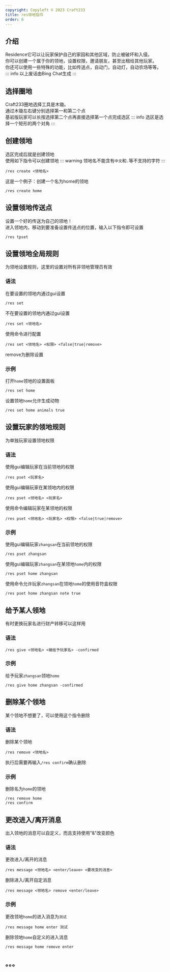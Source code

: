 ```yaml
---
copyright: Copyleft © 2023 Craft233
title: res领地指令
order: 6
---
```

## 介绍
Residence它可以让玩家保护自己的家园和其他区域，防止被破坏和入侵。  
你可以创建一个属于你的领地，设置权限，邀请朋友，甚至出租给其他玩家。  
你还可以使用一些特殊的功能，比如传送点，自动门，自动灯，自动农场等等。  
::: info
以上废话由Bing Chat生成
:::
## 选择圈地
Craft233圈地选择工具是木锄。  
通过木锄左右键分别选择第一和第二个点  
基岩版玩家可以长按选择第二个点再直接选择第一个点完成选区
::: info
选区是选择一个矩形的两个对角
:::
## 创建领地
选区完成后就是创建领地  
使用如下指令可以创建领地
::: warning
领地名不能含有<code>中文</code>和<code>.</code>等不支持的字符
:::
```
/res create <领地名>
```
这是一个例子：创建一个名为home的领地
```
/res create home
```
## 设置领地传送点
设置一个好的传送为自己的领地！  
进入领地内，移动到要准备设置传送点的位置，输入以下指令即可设置
```
/res tpset
```

## 设置领地全局规则
为领地设置规则，这里的设置对所有非领地管理员有效  
### 语法
在要设置的领地内通过gui设置
```
/res set 
```


不在要设置的领地内通过gui设置
```
/res set <领地名>
```

使用命令进行配置
```
/res set <领地名> <权限> <false|true|remove> 
```
remove为删除设置
### 示例
打开<code>home</code>领地的设置面板
```
/res set home
```


设置领地<code>home</code>允许生成动物
```
/res set home animals true
```
<!--
### 权限
::: info
权限列表由Bing Chat收集
:::
- animalkilling - 允许或禁止杀死动物。
- animals - 允许或禁止动物进入领地。
- anvil - 允许或禁止使用铁砧。
- backup - 允许或禁止备份领地数据。
- beacon - 允许或禁止使用信标。
- bed - 允许或禁止使用床。
- build - 允许或禁止放置或破坏方块。
- button - 允许或禁止按按钮。
- cake - 允许或禁止吃蛋糕。
- canimals - 允许或禁止动物在领地内繁殖。
- chat - 允许或禁止在领地内聊天。
- chest - 允许或禁止打开箱子。
- command - 允许或禁止在领地内使用命令。
- container - 允许或禁止打开容器类方块（如箱子、熔炉等）。
- creeper - 允许或禁止爆炸造成方块损坏。
- crops - 允许或禁止践踏农作物。
- day - 设置领地内的时间为白天。
- destroy - 允许或禁止破坏方块。
- diode - 允许或禁止使用红石中继器和比较器。
- door - 允许或禁止打开门。
- dryup - 允许或禁止水和岩浆干涸。
- dye - 允许或禁止给羊和皮革染色。
- enderpearl - 允许或禁止使用末影珍珠传送。
- explode - 允许或禁止爆炸造成伤害和方块损坏。
- feed - 设置领地内玩家的饱食度为满值。
- fireball - 允许或禁止火球造成伤害和方块损坏。
- firework - 允许或禁止在领地内放烟花。
- flow - 允许或禁止水和岩浆流动，覆盖lavaflow和waterflow权限。
- flowerpot - 允许或禁止放置花盆中的植物。
  -->
## 设置玩家的领地规则
为单独玩家设置领地权限
### 语法
使用gui编辑玩家在当前领地的权限
```
/res pset <玩家名>
```

使用gui编辑玩家在某领地内的权限
```
/res pset <领地名> <玩家名>
```

使用命令编辑玩家在某领地的权限
```
/res pset <领地名> <玩家名> <权限> <false|true|remove>
```
### 示例
使用gui编辑玩家<code>zhangsan</code>在当前领地的权限
```
/res pset zhangsan
```

使用gui编辑玩家<code>zhangsan</code>在某领地<code>home</code>内的权限
```
/res pset home zhangsan
```

使用命令允许玩家<code>zhangsan</code>在领地<code>home</code>的使用音符盒权限
```
/res pset home zhangsan note true
```

## 给予某人领地
有时更换玩家名进行财产转移可以这样用
### 语法
```
/res give <领地名> <被给予玩家名> -confirmed
```
### 示例
给予玩家<code>zhangsan</code>领地<code>home</code>
```
/res give home zhangsan -confirmed
```

## 删除某个领地
某个领地不想要了，可以使用这个指令删除
### 语法
删除某个领地
```
/res remove <领地名>
```
执行后需要再输入<code>/res confirm</code>确认删除
### 示例 
删除名为<code>home</code>的领地
```
/res remove home 
/res confirm
```

## 更改进入/离开消息
出入领地的消息可以自定义，而且支持使用"&"改变颜色
### 语法
更改进入/离开的消息
```
/res message <领地名> <enter/leave> <要改变的消息>
```

删除进入/离开自定消息
```
/res message <领地名> remove <enter/leave>
```
### 示例
更改领地<code>home</code>的进入消息为<code>测试</code>
```
/res message home enter 测试
```

删除领地<code>home</code>自定义的进入消息
```
/res message home remove enter
```


## 。。。